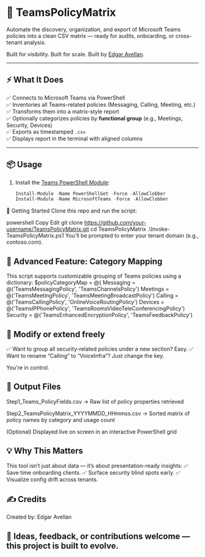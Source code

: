 # 🧠 TeamsPolicyMatrix

Automate the discovery, organization, and export of Microsoft Teams policies into a clean CSV matrix — ready for audits, onboarding, or cross-tenant analysis.

Built for visibility. Built for scale. Built by [Edgar Avellan](https://github.com/eavellan).

---

## ⚡ What It Does

✅ Connects to Microsoft Teams via PowerShell  
✅ Inventories all Teams-related policies (Messaging, Calling, Meeting, etc.)  
✅ Transforms them into a matrix-style report  
✅ Optionally categorizes policies by **functional group** (e.g., Meetings, Security, Devices)  
✅ Exports as timestamped `.csv`  
✅ Displays report in the terminal with aligned columns

---

## 📦 Usage

1. Install the [Teams PowerShell Module](https://learn.microsoft.com/en-us/microsoftteams/teams-powershell-install):

   ```powershell
   Install-Module -Name PowerShellGet -Force -AllowClobber
   Install-Module -Name MicrosoftTeams -Force -AllowClobber
🚀 Getting Started
Clone this repo and run the script:

powershell
Copy
Edit
git clone https://github.com/your-username/TeamsPolicyMatrix.git
cd TeamsPolicyMatrix
.\Invoke-TeamsPolicyMatrix.ps1
You'll be prompted to enter your tenant domain (e.g., contoso.com).

## 🧩 Advanced Feature: Category Mapping
This script supports customizable grouping of Teams policies using a dictionary:
      $policyCategoryMap = @{
          Messaging = @('TeamsMessagingPolicy', 'TeamsChannelsPolicy')
          Meetings  = @('TeamsMeetingPolicy', 'TeamsMeetingBroadcastPolicy')
          Calling   = @('TeamsCallingPolicy', 'OnlineVoiceRoutingPolicy')
          Devices   = @('TeamsIPPhonePolicy', 'TeamsRoomsVideoTeleConferencingPolicy')
          Security  = @('TeamsEnhancedEncryptionPolicy', 'TeamsFeedbackPolicy')
    
 ## 🔧 Modify or extend freely
 ✅ Want to group all security-related policies under a new section? Easy.
 ✅ Want to rename “Calling” to “VoiceInfra”? Just change the key.

You're in control.

## 📁 Output Files
   Step1_Teams_PolicyFields.csv
→ Raw list of policy properties retrieved

   Step2_TeamsPolicyMatrix_YYYYMMDD_HHmmss.csv
→ Sorted matrix of policy names by category and usage count

(Optional) Displayed live on screen in an interactive PowerShell grid

## 💡 Why This Matters
This tool isn’t just about data — it’s about presentation-ready insights:
✅ Save time onboarding clients.
✅ Surface security blind spots early.
✅ Visualize config drift across tenants.

## ✍️ Credits
Created by: Edgar Avellan
## 🎯 Ideas, feedback, or contributions welcome — this project is built to evolve.

